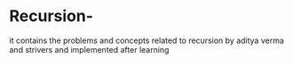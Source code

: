 # Recursion-
it contains the problems and concepts related to recursion by aditya verma and strivers and implemented after learning
